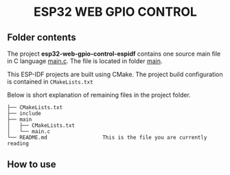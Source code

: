 <div align="center">

# ESP32 WEB GPIO CONTROL

</div>

## Folder contents

The project **esp32-web-gpio-control-espidf** contains one source main file in C language [main.c](main/main.c). The file is located in folder [main](main).

This ESP-IDF projects are built using CMake. The project build configuration is contained in `CMakeLists.txt`

Below is short explanation of remaining files in the project folder.

```
├── CMakeLists.txt
├── include
├── main
│   ├── CMakeLists.txt
│   └── main.c
└── README.md                  This is the file you are currently reading
```

## How to use
